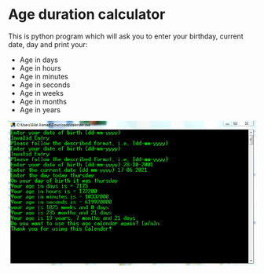 # Age duration calculator

This is python program which will ask you to enter your birthday, current date, day and print your:

- Age in days
- Age in hours
- Age in minutes
- Age in seconds
- Age in weeks
- Age in months
- Age in years

![](https://github.com/billypentester/age-duration-calculator/blob/main/Capture.PNG?raw=true)
